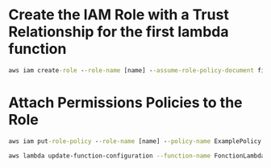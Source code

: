 # Create the IAM Role with a Trust Relationship for the first lambda function
```cmd
aws iam create-role --role-name [name] --assume-role-policy-document file://trust-policy.json
```

# Attach Permissions Policies to the Role
```cmd
aws iam put-role-policy --role-name [name] --policy-name ExamplePolicy --policy-document file://permissions-policy.json
```


```bash
aws lambda update-function-configuration --function-name FonctionLambda  --role arn:aws:iam::123456789012:role/role-lambda
```